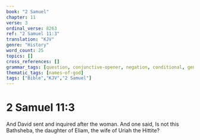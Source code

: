 ```yaml
---
book: "2 Samuel"
chapter: 11
verse: 3
ordinal_verse: 8263
ref: "2 Samuel 11:3"
translation: "KJV"
genre: "History"
word_count: 25
topics: []
cross_references: []
grammar_tags: [question, conjunctive-opener, negation, conditional, genealogy-structure]
thematic_tags: [names-of-god]
tags: ["Bible","KJV","2 Samuel"]
---
```


# 2 Samuel 11:3

And David sent and inquired after the woman. And one said, Is not this Bathsheba, the daughter of Eliam, the wife of Uriah the Hittite?
